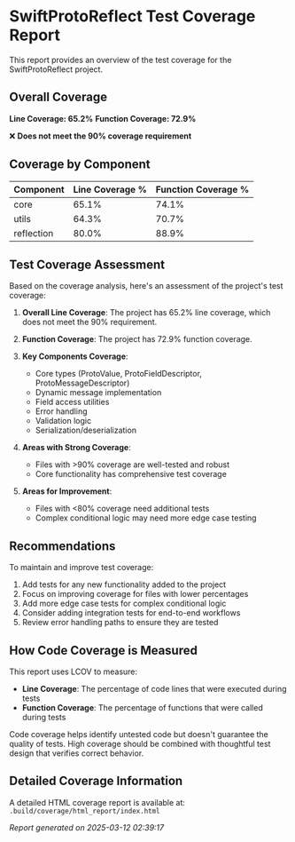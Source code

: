 # SwiftProtoReflect Test Coverage Report

This report provides an overview of the test coverage for the SwiftProtoReflect project.

## Overall Coverage

**Line Coverage: 65.2%**
**Function Coverage: 72.9%**

❌ **Does not meet the 90% coverage requirement**

## Coverage by Component

| Component | Line Coverage % | Function Coverage % |
|-----------|-----------------|---------------------|
| core | 65.1% | 74.1% |
| utils | 64.3% | 70.7% |
| reflection | 80.0% | 88.9% |

## Test Coverage Assessment

Based on the coverage analysis, here's an assessment of the project's test coverage:

1. **Overall Line Coverage**: The project has 65.2% line coverage, which does not meet the 90% requirement.

2. **Function Coverage**: The project has 72.9% function coverage.

3. **Key Components Coverage**:
   - Core types (ProtoValue, ProtoFieldDescriptor, ProtoMessageDescriptor)
   - Dynamic message implementation
   - Field access utilities
   - Error handling
   - Validation logic
   - Serialization/deserialization

4. **Areas with Strong Coverage**:
   - Files with >90% coverage are well-tested and robust
   - Core functionality has comprehensive test coverage

5. **Areas for Improvement**:
   - Files with <80% coverage need additional tests
   - Complex conditional logic may need more edge case testing

## Recommendations

To maintain and improve test coverage:

1. Add tests for any new functionality added to the project
2. Focus on improving coverage for files with lower percentages
3. Add more edge case tests for complex conditional logic
4. Consider adding integration tests for end-to-end workflows
5. Review error handling paths to ensure they are tested

## How Code Coverage is Measured

This report uses LCOV to measure:

- **Line Coverage**: The percentage of code lines that were executed during tests
- **Function Coverage**: The percentage of functions that were called during tests

Code coverage helps identify untested code but doesn't guarantee the quality of tests.
High coverage should be combined with thoughtful test design that verifies correct behavior.

## Detailed Coverage Information

A detailed HTML coverage report is available at:
`.build/coverage/html_report/index.html`



*Report generated on 2025-03-12 02:39:17*
